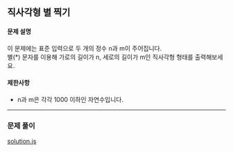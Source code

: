 ## 직사각형 별 찍기

#### 문제 설명
이 문제에는 표준 입력으로 두 개의 정수 n과 m이 주어집니다.<br/>
별(*) 문자를 이용해 가로의 길이가 n, 세로의 길이가 m인 직사각형 형태를 출력해보세요.

#### 제한사항
- n과 m은 각각 1000 이하인 자연수입니다.

***

### 문제 풀이

[solution.js](./solution.js)